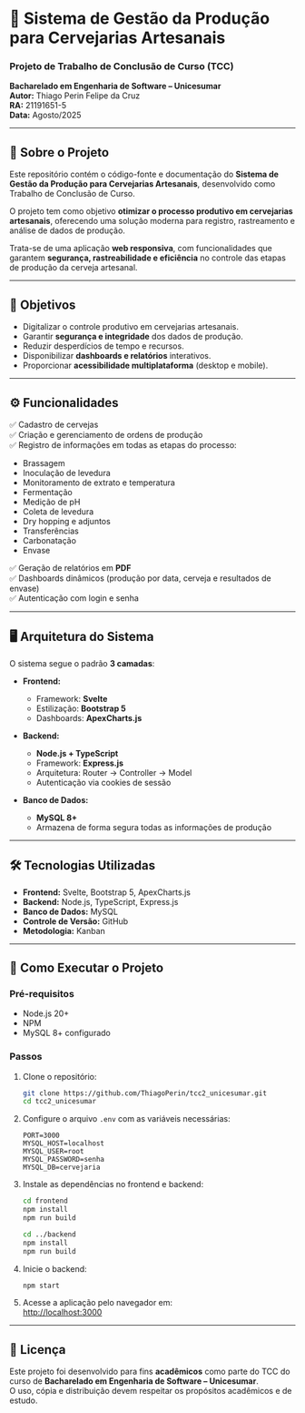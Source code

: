 # 🍺 Sistema de Gestão da Produção para Cervejarias Artesanais  

### Projeto de Trabalho de Conclusão de Curso (TCC)  
**Bacharelado em Engenharia de Software – Unicesumar**  
**Autor:** Thiago Perin Felipe da Cruz  
**RA:** 21191651-5  
**Data:** Agosto/2025  

---

## 📖 Sobre o Projeto  

Este repositório contém o código-fonte e documentação do **Sistema de Gestão da Produção para Cervejarias Artesanais**, desenvolvido como Trabalho de Conclusão de Curso.  

O projeto tem como objetivo **otimizar o processo produtivo em cervejarias artesanais**, oferecendo uma solução moderna para registro, rastreamento e análise de dados de produção.  

Trata-se de uma aplicação **web responsiva**, com funcionalidades que garantem **segurança, rastreabilidade e eficiência** no controle das etapas de produção da cerveja artesanal.  

---

## 🎯 Objetivos  

- Digitalizar o controle produtivo em cervejarias artesanais.  
- Garantir **segurança e integridade** dos dados de produção.  
- Reduzir desperdícios de tempo e recursos.  
- Disponibilizar **dashboards e relatórios** interativos.  
- Proporcionar **acessibilidade multiplataforma** (desktop e mobile).  

---

## ⚙️ Funcionalidades  

✅ Cadastro de cervejas  
✅ Criação e gerenciamento de ordens de produção  
✅ Registro de informações em todas as etapas do processo:  
- Brassagem  
- Inoculação de levedura  
- Monitoramento de extrato e temperatura  
- Fermentação  
- Medição de pH  
- Coleta de levedura  
- Dry hopping e adjuntos  
- Transferências  
- Carbonatação  
- Envase  

✅ Geração de relatórios em **PDF**  
✅ Dashboards dinâmicos (produção por data, cerveja e resultados de envase)  
✅ Autenticação com login e senha  

---

## 🖥️ Arquitetura do Sistema  

O sistema segue o padrão **3 camadas**:  

- **Frontend:**  
  - Framework: **Svelte**  
  - Estilização: **Bootstrap 5**  
  - Dashboards: **ApexCharts.js**  

- **Backend:**  
  - **Node.js + TypeScript**  
  - Framework: **Express.js**  
  - Arquitetura: Router → Controller → Model  
  - Autenticação via cookies de sessão  

- **Banco de Dados:**  
  - **MySQL 8+**  
  - Armazena de forma segura todas as informações de produção  

---

## 🛠️ Tecnologias Utilizadas  

- **Frontend:** Svelte, Bootstrap 5, ApexCharts.js  
- **Backend:** Node.js, TypeScript, Express.js  
- **Banco de Dados:** MySQL  
- **Controle de Versão:** GitHub  
- **Metodologia:** Kanban  

---

## 🚀 Como Executar o Projeto  

### Pré-requisitos  
- Node.js 20+  
- NPM  
- MySQL 8+ configurado  

### Passos  

1. Clone o repositório:  
   ```bash
   git clone https://github.com/ThiagoPerin/tcc2_unicesumar.git
   cd tcc2_unicesumar
   ```

2. Configure o arquivo `.env` com as variáveis necessárias:  
   ```env
   PORT=3000
   MYSQL_HOST=localhost
   MYSQL_USER=root
   MYSQL_PASSWORD=senha
   MYSQL_DB=cervejaria
   ```

3. Instale as dependências no frontend e backend:  
   ```bash
   cd frontend
   npm install
   npm run build

   cd ../backend
   npm install
   npm run build
   ```

4. Inicie o backend:  
   ```bash
   npm start
   ```

5. Acesse a aplicação pelo navegador em:  
   [http://localhost:3000](http://localhost:3000)  

---

## 📄 Licença  

Este projeto foi desenvolvido para fins **acadêmicos** como parte do TCC do curso de **Bacharelado em Engenharia de Software – Unicesumar**.  
O uso, cópia e distribuição devem respeitar os propósitos acadêmicos e de estudo.  
